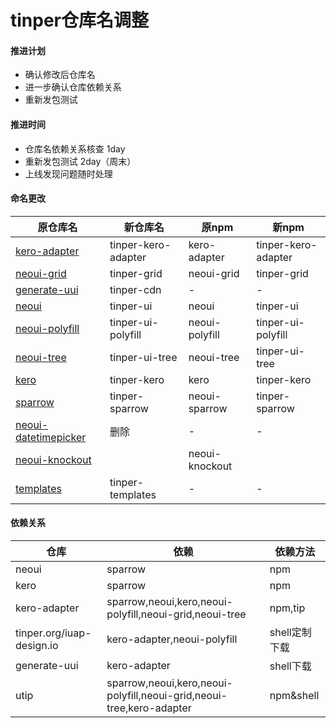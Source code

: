 # tinper仓库名调整

#### 推进计划

- 确认修改后仓库名
- 进一步确认仓库依赖关系
- 重新发包测试

#### 推进时间

- 仓库名依赖关系核查 1day
- 重新发包测试 2day（周末）
- 上线发现问题随时处理

#### 命名更改

| 原仓库名                                     | 新仓库名                | 原npm           | 新npm                |
| ---------------------------------------- | ------------------- | -------------- | ------------------- |
| [kero-adapter](https://github.com/iuap-design/kero-adapter) | tinper-kero-adapter | kero-adapter   | tinper-kero-adapter |
| [neoui-grid](https://github.com/iuap-design/neoui-grid) | tinper-grid         | neoui-grid     | tinper-grid         |
| [generate-uui](https://github.com/iuap-design/generate-uui) | tinper-cdn          | -              | -                   |
| [neoui](https://github.com/iuap-design/neoui) | tinper-ui           | neoui          | tinper-ui           |
| [neoui-polyfill](https://github.com/iuap-design/neoui-polyfill) | tinper-ui-polyfill  | neoui-polyfill | tinper-ui-polyfill  |
| [neoui-tree](https://github.com/iuap-design/neoui-tree) | tinper-ui-tree      | neoui-tree     | tinper-ui-tree      |
| [kero](https://github.com/iuap-design/kero) | tinper-kero         | kero           | tinper-kero         |
| [sparrow](https://github.com/iuap-design/sparrow) | tinper-sparrow      | neoui-sparrow  | tinper-sparrow      |
| [neoui-datetimepicker](https://github.com/iuap-design/neoui-datetimepicker) | 删除                  | -              | -                   |
| [neoui-knockout](https://github.com/iuap-design/neoui-knockout) |                     | neoui-knockout |                     |
| [templates](https://github.com/iuap-design/templates) | tinper-templates    | -              | -                   |

#### 依赖关系

| 仓库                        | 依赖                                       | 依赖方法      |
| ------------------------- | ---------------------------------------- | --------- |
| neoui                     | sparrow                                  | npm       |
| kero                      | sparrow                                  | npm       |
| kero-adapter              | sparrow,neoui,kero,neoui-polyfill,neoui-grid,neoui-tree | npm,tip   |
| tinper.org/iuap-design.io | kero-adapter,neoui-polyfill              | shell定制下载 |
| generate-uui              | kero-adapter                             | shell下载   |
| utip                      | sparrow,neoui,kero,neoui-polyfill,neoui-grid,neoui-tree,kero-adapter | npm&shell |


